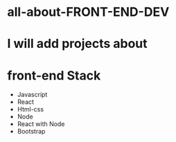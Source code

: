 # all-about-FRONT-END-DEV
# I will add projects about
# front-end Stack
- Javascript 
- React
- Html-css
- Node
- React with Node
- Bootstrap

